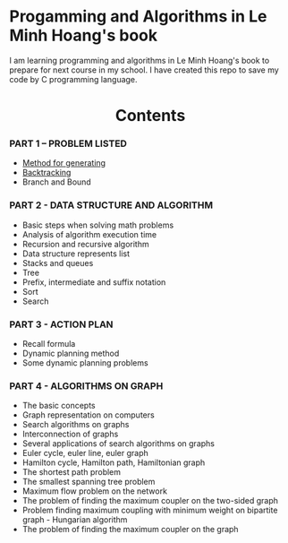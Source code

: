 # Progamming and Algorithms in Le Minh Hoang's book

I am learning programming and algorithms in Le Minh Hoang's book to prepare for next course in my school. I have created this repo to save my code by C programming language.


<h1 align="center">Contents</h1>

### PART 1 – PROBLEM LISTED

* [Method for generating](Generation)
* [Backtracking](Backtrack)
* Branch and Bound

### PART 2 - DATA STRUCTURE AND ALGORITHM

* Basic steps when solving math problems
* Analysis of algorithm execution time
* Recursion and recursive algorithm
* Data structure represents list
* Stacks and queues
* Tree
* Prefix, intermediate and suffix notation
* Sort
* Search

### PART 3 - ACTION PLAN

* Recall formula
* Dynamic planning method
* Some dynamic planning problems

### PART 4 - ALGORITHMS ON GRAPH

* The basic concepts
* Graph representation on computers
* Search algorithms on graphs
* Interconnection of graphs
* Several applications of search algorithms on graphs
* Euler cycle, euler line, euler graph
* Hamilton cycle, Hamilton path, Hamiltonian graph
* The shortest path problem
* The smallest spanning tree problem
* Maximum flow problem on the network
* The problem of finding the maximum coupler on the two-sided graph
* Problem finding maximum coupling with minimum weight on bipartite graph - Hungarian algorithm
* The problem of finding the maximum coupler on the graph
